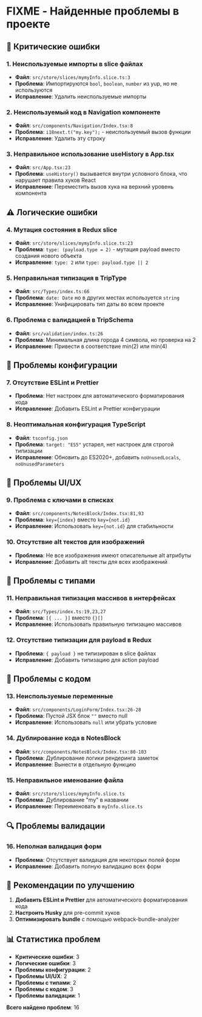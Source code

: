 # FIXME - Найденные проблемы в проекте

## 🚨 Критические ошибки

### 1. Неиспользуемые импорты в slice файлах

- **Файл**: `src/store/slices/mymyInfo.slice.ts:3`
- **Проблема**: Импортируются `bool`, `boolean`, `number` из yup, но не используются
- **Исправление**: Удалить неиспользуемые импорты

### 2. Неиспользуемый код в Navigation компоненте

- **Файл**: `src/components/Navigation/Index.tsx:8`
- **Проблема**: `i18next.t("my.key");` - неиспользуемый вызов функции
- **Исправление**: Удалить эту строку

### 3. Неправильное использование useHistory в App.tsx

- **Файл**: `src/App.tsx:23`
- **Проблема**: `useHistory()` вызывается внутри условного блока, что нарушает правила хуков React
- **Исправление**: Переместить вызов хука на верхний уровень компонента

## ⚠️ Логические ошибки

### 4. Мутация состояния в Redux slice

- **Файл**: `src/store/slices/mymyInfo.slice.ts:23`
- **Проблема**: `type: (payload.type = 2)` - мутация payload вместо создания нового объекта
- **Исправление**: `type: 2` или `type: payload.type || 2`

### 5. Неправильная типизация в TripType

- **Файл**: `src/Types/index.ts:66`
- **Проблема**: `date: Date` но в других местах используется `string`
- **Исправление**: Унифицировать тип даты во всем проекте

### 6. Проблема с валидацией в TripSchema

- **Файл**: `src/validation/index.ts:26`
- **Проблема**: Минимальная длина города 4 символа, но проверка на 2
- **Исправление**: Привести в соответствие min(2) или min(4)

## 🔧 Проблемы конфигурации

### 7. Отсутствие ESLint и Prettier

- **Проблема**: Нет настроек для автоматического форматирования кода
- **Исправление**: Добавить ESLint и Prettier конфигурации

### 8. Неоптимальная конфигурация TypeScript

- **Файл**: `tsconfig.json`
- **Проблема**: `target: "ES5"` устарел, нет настроек для строгой типизации
- **Исправление**: Обновить до ES2020+, добавить `noUnusedLocals`, `noUnusedParameters`

## 🎨 Проблемы UI/UX

### 9. Проблема с ключами в списках

- **Файл**: `src/components/NotesBlock/Index.tsx:81,93`
- **Проблема**: `key={index}` вместо `key={not.id}`
- **Исправление**: Использовать `key={not.id}` для стабильности

### 10. Отсутствие alt текстов для изображений

- **Проблема**: Не все изображения имеют описательные alt атрибуты
- **Исправление**: Добавить alt тексты для всех изображений

## 📝 Проблемы с типами

### 11. Неправильная типизация массивов в интерфейсах

- **Файл**: `src/Types/index.ts:19,23,27`
- **Проблема**: `[{ ... }]` вместо `{}[]`
- **Исправление**: Использовать правильную типизацию массивов

### 12. Отсутствие типизации для payload в Redux

- **Проблема**: `{ payload }` не типизирован в slice файлах
- **Исправление**: Добавить типизацию для action payload

## 🧹 Проблемы с кодом

### 13. Неиспользуемые переменные

- **Файл**: `src/components/LoginForm/Index.tsx:26-28`
- **Проблема**: Пустой JSX блок `""` вместо null
- **Исправление**: Использовать `null` или убрать условие

### 14. Дублирование кода в NotesBlock

- **Файл**: `src/components/NotesBlock/Index.tsx:80-103`
- **Проблема**: Дублирование логики рендеринга заметок
- **Исправление**: Вынести в отдельную функцию

### 15. Неправильное именование файла

- **Файл**: `src/store/slices/mymyInfo.slice.ts`
- **Проблема**: Дублирование "my" в названии
- **Исправление**: Переименовать в `myInfo.slice.ts`

## 🔍 Проблемы валидации

### 16. Неполная валидация форм

- **Проблема**: Отсутствует валидация для некоторых полей форм
- **Исправление**: Добавить полную валидацию всех форм

## 🚀 Рекомендации по улучшению

1. **Добавить ESLint и Prettier** для автоматического форматирования кода
2. **Настроить Husky** для pre-commit хуков
3. **Оптимизировать bundle** с помощью webpack-bundle-analyzer

## 📊 Статистика проблем

- **Критические ошибки**: 3
- **Логические ошибки**: 3
- **Проблемы конфигурации**: 2
- **Проблемы UI/UX**: 2
- **Проблемы с типами**: 2
- **Проблемы с кодом**: 3
- **Проблемы валидации**: 1

**Всего найдено проблем**: 16
